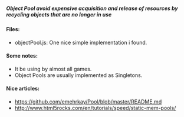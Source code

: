 ##### Object Pool avoid expensive acquisition and release of resources by recycling objects that are no longer in use

#### Files:
+ objectPool.js: One nice simple implementation i found.

#### Some notes:
+ It be using by almost all games.
+ Object Pools are usually implemented as Singletons.

#### Nice articles:
+ https://github.com/emehrkay/Pool/blob/master/README.md
+ http://www.html5rocks.com/en/tutorials/speed/static-mem-pools/
